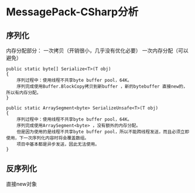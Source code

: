 # MessagePack-CSharp分析

## 序列化

内存分配部分：	
	一次拷贝（开销很小，几乎没有优化必要）	一次内存分配（可以避免）

	public static byte[] Serialize<T>(T obj)
	{
		序列过程中：使用线程不共享byte buffer pool，64K。
		序列完成使用Buffer.BlockCopy拷贝到新buffer ，新的bytebuffer 直接new的，所以有内存分配。
	}
	
	public static ArraySegment<byte> SerializeUnsafe<T>(T obj)
	{
		序列过程中：使用线程不共享byte buffer pool，64K。
		序列完成使用ArraySegment<byte> ，没有额外的内存分配。
		但是因为使用的是线程不共享byte buffer pool，所以不能跨线程发送，而且必须立即使用，下一次序列化内容时将会覆盖数组。
		项目中基本都是异步发送，因此无法使用。
	}
		
## 反序列化

直接new对象
		
